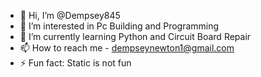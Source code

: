 - 👋 Hi, I’m @Dempsey845
- 👀 I’m interested in Pc Building and Programming
- 🌱 I’m currently learning Python and Circuit Board Repair
- 📫 How to reach me - dempseynewton1@gmail.com
- ⚡ Fun fact: Static is not fun

<!---
Dempsey845/Dempsey845 is a ✨ special ✨ repository because its `README.md` (this file) appears on your GitHub profile.
You can click the Preview link to take a look at your changes.
--->
